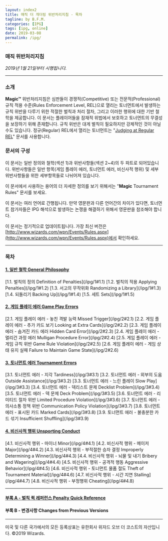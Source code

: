 ```yaml
---
layout: index2
title: 매직 더 개더링 위반처리지침 - 목차
tagline: by B.F.M.
categories: [IPG]
tags: [ipg, online]
date: 2019-03-08
permalink: /ipg/
---
```

### **매직 위반처리지침**
*2019년 1월 21일부터 시행됩니다.*

***

### **소개**
**Magic™** 위반처리지침은 심판들이 경쟁적(Competitive) 또는 전문적(Professional) 규칙 적용 수준(Rules Enforcement Level, REL)으로 열리는 토너먼트에서 발생하는 규칙 위반을 다루기 위한 적절한 벌칙과 처리 절차, 그리고 이러한 행위에 대한 기반 철학을 제공합니다. 이 문서는 플레이어들을 잠재적 위법에서 보호하고 토너먼트의 무결성을 보장하기 위해 존재합니다. 규칙 위반은 대게 벌칙이 필요하지만 강제적인 것이 아닐수도 있습니다. 정규(Regular) REL에서 열리는 토너먼트는 "[Judging at Regular REL](https://wpn.wizards.com/en/document/magic-gathering-judging-regular-rel)" 문서를 사용합니다.

### **문서의 구성**
이 문서는 일반 정의와 철학(섹션 1)과 위반사항들(섹션 2~4)의 두 파트로 되어있습니다. 위반사항들은 일반 항목(게임 플레이 에러, 토너먼트 에러, 비신사적 행위) 및 세부 위반사항들을 위한 세부항목들로 나뉘어져 있습니다.

이 문서에서 사용하는 용어의 더 자세한 정의를 보기 위해서는 "**Magic** Tournament Rules" 문서를 보세요.

이 문서는 여러 언어로 간행됩니다. 만약 영문판과 다른 언어간의 차이가 있다면, 토너먼트 참가자들은 IPG 해석으로 발생하는 논쟁을 해결하기 위해서 영문판을 참조해야 합니다.

이 문서는 정기적으로 업데이트됩니다. 가장 최신 버전은 [http://www.wizards.com/wpn/Events/Rules.aspx](http://www.wizards.com/wpn/Events/Rules.aspx)에서 확인하세요.

***

### **목차**
#### [1. 일반 철학 General Philosophy](/ipg/1)
<p class="contentsList" markdown="1">
[1.1. 벌칙의 정의 Definition of Penalties](/ipg/1#1.1)  
[1.2. 벌칙의 적용 Applying Penalties](/ipg/1#1.2)  
[1.3. 서고의 무작위화 Randomizing a Library](/ipg/1#1.3)  
[1.4. 되돌리기 Backing Up](/ipg/1#1.4)  
[1.5. 세트 Sets](/ipg/1#1.5)  
</p>

#### [2. 게임 플레이 에러 Game Play Errors](/ipg/2)
<p class="contentsList" markdown="1">
[2.1. 게임 플레이 에러 - 놓친 격발 능력 Missed Trigger](/ipg/2#2.1)  
[2.2. 게임 플레이 에러 - 추가 카드 보기 Looking at Extra Cards](/ipg/2#2.2)  
[2.3. 게임 플레이 에러 - 숨겨진 카드 에러 Hidden Card Error](/ipg/2#2.3)  
[2.4. 게임 플레이 에러 - 멀리건 과정 에러 Mulligan Procedure Error](/ipg/2#2.4)  
[2.5. 게임 플레이 에러 - 게임 규칙 위반 Game Rule Violation](/ipg/2#2.5)  
[2.6. 게임 플레이 에러 - 게임 상태 유지 실패 Failure to Maintain Game State](/ipg/2#2.6)  
</p>

#### [3. 토너먼트 에러 Tournament Errors](/ipg/3)
<p class="contentsList" markdown="1">
[3.1. 토너먼트 에러 - 지각 Tardiness](/ipg/3#3.1)  
[3.2. 토너먼트 에러 - 외부의 도움 Outside Assistance](/ipg/3#3.2)  
[3.3. 토너먼트 에러 - 느린 플레이 Slow Play](/ipg/3#3.3)  
[3.4. 토너먼트 에러 - 덱리스트 문제 Decklist Problem](/ipg/3#3.4)  
[3.5. 토너먼트 에러 - 덱 문제 Deck Problem](/ipg/3#3.5)  
[3.6. 토너먼트 에러 - 리미티드 절차 위반 Limited Procedure Violation](/ipg/3#3.6)  
[3.7. 토너먼트 에러 - 의사소통 정책 위반 Communication Policy Violation](/ipg/3#3.7)  
[3.8. 토너먼트 에러 - 표시된 카드 Marked Cards](/ipg/3#3.8)  
[3.9. 토너먼트 에러 - 불충분한 카드 섞기 Insufficient Shuffling](/ipg/3#3.9)  
</p>

#### [4. 비신사적 행위 Unsporting Conduct](/ipg/4)
<p class="contentsList" markdown="1">
[4.1. 비신사적 행위 - 마이너 Minor](/ipg/4#4.1)  
[4.2. 비신사적 행위 - 메이저 Major](/ipg/4#4.2)  
[4.3. 비신사적 행위 - 부적절한 승자 결정 Improperly Determining a Winner](/ipg/4#4.3)  
[4.4. 비신사적 행위 - 뇌물 및 내기 Bribery and Wagering](/ipg/4#4.4)  
[4.5. 비신사적 행위 - 공격적 행동 Aggressive Behavior](/ipg/4#4.5)  
[4.6. 비신사적 행위 - 토너먼트 물품 절도 Theft of Tournament Material](/ipg/4#4.6)  
[4.7. 비신사적 행위 - 시간 지연 Stalling](/ipg/4#4.7)  
[4.8. 비신사적 행위 - 부정행위 Cheating](/ipg/4#4.8)  
</p>

***

#### [부록 A - 벌칙 퀵 레퍼런스 Penalty Quick Reference](/ipg/appendix_a)
#### 부록 B - 변경사항 Changes from Previous Versions

***

<p class="legal">미국 및 다른 국가에서의 모든 등록상표는 유한회사 위자드 오브 더 코스트의 자산입니다. ©2019 Wizards.</p>
